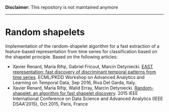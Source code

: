 __Disclaimer:__ This repository is not maintained anymore

------

# Random shapelets

Implementation of the random-shapelet algorithm for a fast extraction of a feature-based representation from time series for classification based on the shapelet principle.
Based on the following articles:

- Xavier Renard, Maria Rifqi, Gabriel Fricout, Marcin Detyniecki. [EAST representation: fast discovery of discriminant temporal patterns from time series](https://aaltd16.irisa.fr/files/2016/08/AALTD16_paper_10.pdf). ECML/PKDD Workshop on Advanced Analytics and Learning on Temporal Data, Sep 2016, Riva Del Garda, Italy.
- Xavier Renard, Maria Rifqi, Walid Erray, Marcin Detyniecki. [Random-shapelet: an algorithm for fast shapelet discovery](https://ieeexplore.ieee.org/abstract/document/7344782/). 2015 IEEE International Conference on Data Science and Advanced Analytics (IEEE DSAA'2015), Oct 2015, Paris, France
